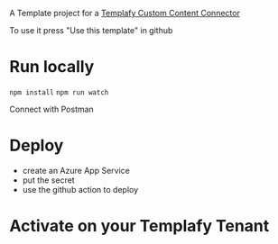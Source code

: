 A Template project for a [Templafy Custom Content Connector](https://support.templafy.com/hc/en-us/articles/4409277248273-How-to-build-a-Classic-Custom-Content-Connector-API-)

To use it press "Use this template" in github

# Run locally

`npm install`
`npm run watch` 

Connect with Postman

# Deploy

* create an Azure App Service
* put the secret
* use the github action to deploy

# Activate on your Templafy Tenant